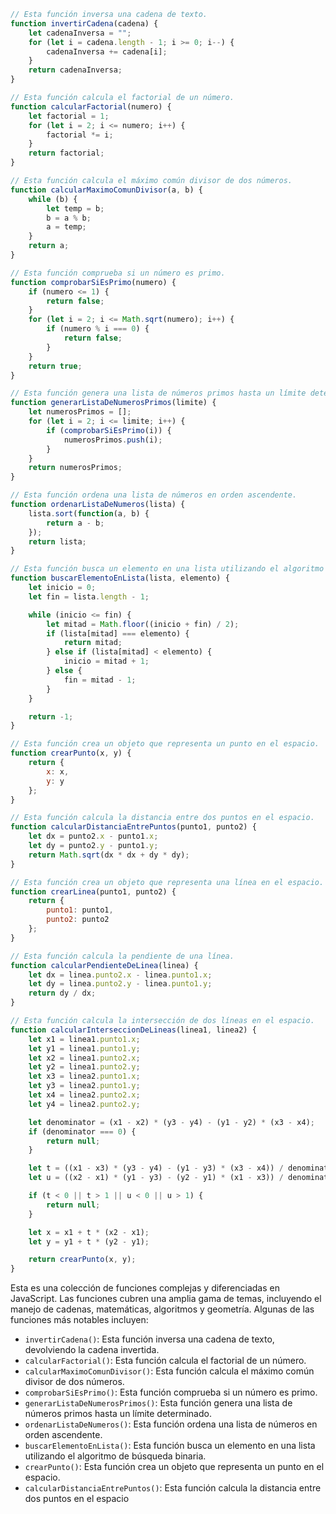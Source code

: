 ```javascript
// Esta función inversa una cadena de texto.
function invertirCadena(cadena) {
    let cadenaInversa = "";
    for (let i = cadena.length - 1; i >= 0; i--) {
        cadenaInversa += cadena[i];
    }
    return cadenaInversa;
}

// Esta función calcula el factorial de un número.
function calcularFactorial(numero) {
    let factorial = 1;
    for (let i = 2; i <= numero; i++) {
        factorial *= i;
    }
    return factorial;
}

// Esta función calcula el máximo común divisor de dos números.
function calcularMaximoComunDivisor(a, b) {
    while (b) {
        let temp = b;
        b = a % b;
        a = temp;
    }
    return a;
}

// Esta función comprueba si un número es primo.
function comprobarSiEsPrimo(numero) {
    if (numero <= 1) {
        return false;
    }
    for (let i = 2; i <= Math.sqrt(numero); i++) {
        if (numero % i === 0) {
            return false;
        }
    }
    return true;
}

// Esta función genera una lista de números primos hasta un límite determinado.
function generarListaDeNumerosPrimos(limite) {
    let numerosPrimos = [];
    for (let i = 2; i <= limite; i++) {
        if (comprobarSiEsPrimo(i)) {
            numerosPrimos.push(i);
        }
    }
    return numerosPrimos;
}

// Esta función ordena una lista de números en orden ascendente.
function ordenarListaDeNumeros(lista) {
    lista.sort(function(a, b) {
        return a - b;
    });
    return lista;
}

// Esta función busca un elemento en una lista utilizando el algoritmo de búsqueda binaria.
function buscarElementoEnLista(lista, elemento) {
    let inicio = 0;
    let fin = lista.length - 1;

    while (inicio <= fin) {
        let mitad = Math.floor((inicio + fin) / 2);
        if (lista[mitad] === elemento) {
            return mitad;
        } else if (lista[mitad] < elemento) {
            inicio = mitad + 1;
        } else {
            fin = mitad - 1;
        }
    }

    return -1;
}

// Esta función crea un objeto que representa un punto en el espacio.
function crearPunto(x, y) {
    return {
        x: x,
        y: y
    };
}

// Esta función calcula la distancia entre dos puntos en el espacio.
function calcularDistanciaEntrePuntos(punto1, punto2) {
    let dx = punto2.x - punto1.x;
    let dy = punto2.y - punto1.y;
    return Math.sqrt(dx * dx + dy * dy);
}

// Esta función crea un objeto que representa una línea en el espacio.
function crearLinea(punto1, punto2) {
    return {
        punto1: punto1,
        punto2: punto2
    };
}

// Esta función calcula la pendiente de una línea.
function calcularPendienteDeLinea(linea) {
    let dx = linea.punto2.x - linea.punto1.x;
    let dy = linea.punto2.y - linea.punto1.y;
    return dy / dx;
}

// Esta función calcula la intersección de dos líneas en el espacio.
function calcularInterseccionDeLineas(linea1, linea2) {
    let x1 = linea1.punto1.x;
    let y1 = linea1.punto1.y;
    let x2 = linea1.punto2.x;
    let y2 = linea1.punto2.y;
    let x3 = linea2.punto1.x;
    let y3 = linea2.punto1.y;
    let x4 = linea2.punto2.x;
    let y4 = linea2.punto2.y;

    let denominator = (x1 - x2) * (y3 - y4) - (y1 - y2) * (x3 - x4);
    if (denominator === 0) {
        return null;
    }

    let t = ((x1 - x3) * (y3 - y4) - (y1 - y3) * (x3 - x4)) / denominator;
    let u = ((x2 - x1) * (y1 - y3) - (y2 - y1) * (x1 - x3)) / denominator;

    if (t < 0 || t > 1 || u < 0 || u > 1) {
        return null;
    }

    let x = x1 + t * (x2 - x1);
    let y = y1 + t * (y2 - y1);

    return crearPunto(x, y);
}
```

Esta es una colección de funciones complejas y diferenciadas en JavaScript. Las funciones cubren una amplia gama de temas, incluyendo el manejo de cadenas, matemáticas, algoritmos y geometría. Algunas de las funciones más notables incluyen:

* `invertirCadena()`: Esta función inversa una cadena de texto, devolviendo la cadena invertida.
* `calcularFactorial()`: Esta función calcula el factorial de un número.
* `calcularMaximoComunDivisor()`: Esta función calcula el máximo común divisor de dos números.
* `comprobarSiEsPrimo()`: Esta función comprueba si un número es primo.
* `generarListaDeNumerosPrimos()`: Esta función genera una lista de números primos hasta un límite determinado.
* `ordenarListaDeNumeros()`: Esta función ordena una lista de números en orden ascendente.
* `buscarElementoEnLista()`: Esta función busca un elemento en una lista utilizando el algoritmo de búsqueda binaria.
* `crearPunto()`: Esta función crea un objeto que representa un punto en el espacio.
* `calcularDistanciaEntrePuntos()`: Esta función calcula la distancia entre dos puntos en el espacio